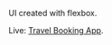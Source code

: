 UI created with flexbox.

Live: [Travel Booking App](https://brentguf.github.io/travel-booking-app).